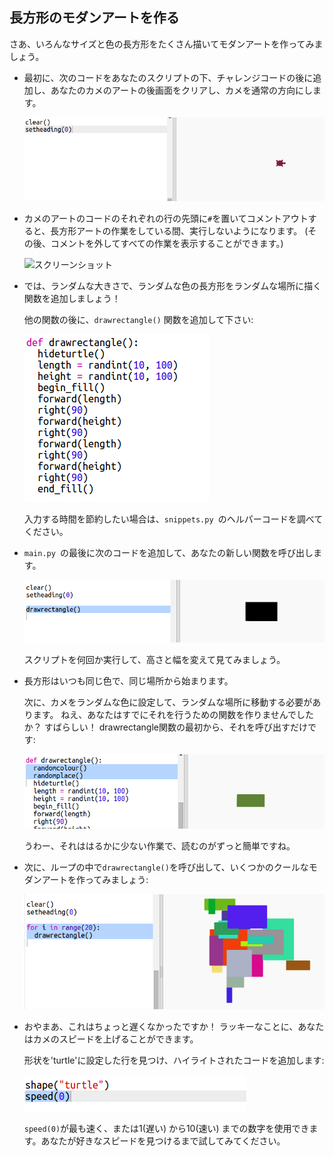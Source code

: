 ## 長方形のモダンアートを作る

さあ、いろんなサイズと色の長方形をたくさん描いてモダンアートを作ってみましょう。

+ 最初に、次のコードをあなたのスクリプトの下、チャレンジコードの後に追加し、あなたのカメのアートの後画面をクリアし、カメを通常の方向にします。
    
    ![スクリーンショット](images/modern-reset.png)

+ カメのアートのコードのそれぞれの行の先頭に`#`を置いてコメントアウトすると、長方形アートの作業をしている間、実行しないようになります。 (その後、コメントを外してすべての作業を表示することができます。)
    
    ![スクリーンショット](images/modern-comment.png)

+ では、ランダムな大きさで、ランダムな色の長方形をランダムな場所に描く関数を追加しましょう！
    
    他の関数の後に、`drawrectangle()` 関数を追加して下さい:
    
    ![スクリーンショット](images/modern-rect-function.png)
    
    入力する時間を節約したい場合は、`snippets.py `のヘルパーコードを調べてください。

+ `main.py `の最後に次のコードを追加して、あなたの新しい関数を呼び出します。
    
    ![スクリーンショット](images/modern-call-rect.png)
    
    スクリプトを何回か実行して、高さと幅を変えて見てみましょう。

+ 長方形はいつも同じ色で、同じ場所から始まります。
    
    次に、カメをランダムな色に設定して、ランダムな場所に移動する必要があります。 ねえ、あなたはすでにそれを行うための関数を作りませんでしたか？ すばらしい！ drawrectangle関数の最初から、それを呼び出すだけです:
    
    ![スクリーンショット](images/modern-random-rect.png)
    
    うわー、それははるかに少ない作業で、読むのがずっと簡単ですね。

+ 次に、ループの中で`drawrectangle()`を呼び出して、いくつかのクールなモダンアートを作ってみましょう:
    
    ![スクリーンショット](images/modern-rect-art.png)

+ おやまあ、これはちょっと遅くなかったですか！ ラッキーなことに、あなたはカメのスピードを上げることができます。
    
    形状を'turtle'に設定した行を見つけ、ハイライトされたコードを追加します:
    
    ![スクリーンショット](images/modern-speed.png)
    
    `speed(0)`が最も速く、または1(遅い) から10(速い) までの数字を使用できます。あなたが好きなスピードを見つけるまで試してみてください。